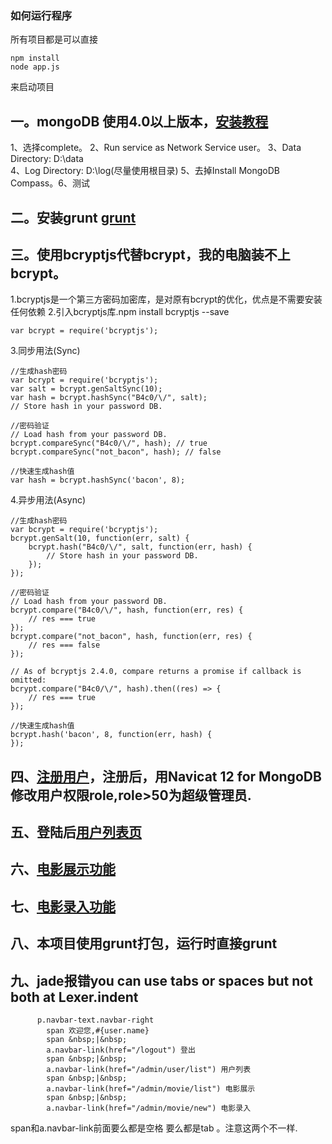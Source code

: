 ### 如何运行程序

所有项目都是可以直接

```
npm install
node app.js
```
来启动项目

## 一。mongoDB 使用4.0以上版本，[安装教程](https://blog.csdn.net/sj2050/article/details/82838882)
 1、选择complete。
 2、Run service as Network Service user。
 3、Data Directory:  D:\data  
 4、Log Directory:  D:\log(尽量使用根目录)
 5、去掉Install MongoDB Compass。6、测试[](http://localhost:27017)
## 二。安装grunt [grunt](https://blog.csdn.net/sinat_38992528/article/details/79400595)
## 三。使用bcryptjs代替bcrypt，我的电脑装不上bcrypt。
 1.bcryptjs是一个第三方密码加密库，是对原有bcrypt的优化，优点是不需要安装任何依赖
 2.引入bcryptjs库.npm install bcryptjs --save
```
var bcrypt = require('bcryptjs');
```
 3.同步用法(Sync)
```
//生成hash密码
var bcrypt = require('bcryptjs');
var salt = bcrypt.genSaltSync(10);
var hash = bcrypt.hashSync("B4c0/\/", salt);
// Store hash in your password DB. 
```
```
//密码验证
// Load hash from your password DB. 
bcrypt.compareSync("B4c0/\/", hash); // true 
bcrypt.compareSync("not_bacon", hash); // false 
```
```
//快速生成hash值
var hash = bcrypt.hashSync('bacon', 8);
```
 4.异步用法(Async)
```
//生成hash密码
var bcrypt = require('bcryptjs');
bcrypt.genSalt(10, function(err, salt) {
    bcrypt.hash("B4c0/\/", salt, function(err, hash) {
        // Store hash in your password DB. 
    });
});
```
```
//密码验证
// Load hash from your password DB. 
bcrypt.compare("B4c0/\/", hash, function(err, res) {
    // res === true 
});
bcrypt.compare("not_bacon", hash, function(err, res) {
    // res === false 
});
 
// As of bcryptjs 2.4.0, compare returns a promise if callback is omitted: 
bcrypt.compare("B4c0/\/", hash).then((res) => {
    // res === true 
});
```
```
//快速生成hash值
bcrypt.hash('bacon', 8, function(err, hash) {
});
```
## 四、[注册用户](http://localhost:3001)，注册后，用Navicat 12 for MongoDB修改用户权限role,role>50为超级管理员.
## 五、登陆后[用户列表页](http://localhost:3001/admin/user/list)
## 六、[电影展示功能](http://localhost:3001/admin/movie/list)
## 七、[电影录入功能](http://localhost:3001/admin/movie/new)
## 八、本项目使用grunt打包，运行时直接grunt
## 九、jade报错you can use tabs or spaces but not both at Lexer.indent
```
      p.navbar-text.navbar-right
        span 欢迎您,#{user.name}
        span &nbsp;|&nbsp;
        a.navbar-link(href="/logout") 登出	
        span &nbsp;|&nbsp;
        a.navbar-link(href="/admin/user/list") 用户列表
        span &nbsp;|&nbsp;
        a.navbar-link(href="/admin/movie/list") 电影展示
        span &nbsp;|&nbsp;
        a.navbar-link(href="/admin/movie/new") 电影录入
```
span和a.navbar-link前面要么都是空格  要么都是tab	。注意这两个不一样.
